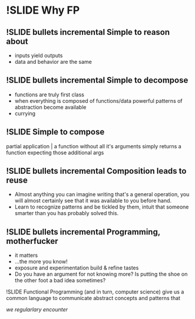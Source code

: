 !SLIDE
Why FP
======

!SLIDE bullets incremental
Simple to reason about
----------------------
- inputs yield outputs
- data and behavior are the same

!SLIDE bullets incremental
Simple to decompose
-------------------
- functions are truly first class
- when everything is composed of functions/data powerful patterns of abstraction become available
- currying

!SLIDE
Simple to compose
-----------------
partial application | a function without all it's arguments simply returns a function expecting those additional args

!SLIDE bullets incremental
Composition leads to reuse
--------------------------
- Almost anything you can imagine writing that's a general operation, you will almost certainly see that it was available to you before hand.
- Learn to recognize patterns and be tickled by them, intuit that someone smarter than you has probably solved this.

!SLIDE bullets incremental
Programming, motherfucker
-------------------------
- it matters
- ...the more you know!
- exposure and experimentation build & refine tastes
- Do you have an argument for not knowing more? Is putting the shoe on the other foot a bad idea sometimes?

!SLIDE
Functional Programming (and in turn, computer science) give us a common language to communicate abstract concepts and patterns that

_we_ _regularlary_ _encounter_
